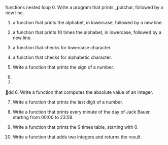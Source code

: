 functions nested loop
0. Write a program that prints _putchar, followed by a new line.

1. a function that prints the alphabet, in lowercase, followed by a new line.

2. a function that prints 10 times the alphabet, in lowercase, followed by a new line.

3. a function that checks for lowercase character.

4. a function that checks for alphabetic character.

5. Write a function that prints the sign of a number.

6.
6. 
dd
6. Write a function that computes the absolute value of an integer.

7. Write a function that prints the last digit of a number.

8. Write a function that prints every minute of the day of Jack Bauer, starting from 00:00 to 23:59.

9. Write a function that prints the 9 times table, starting with 0.

10. Write a function that adds two integers and returns the result.

